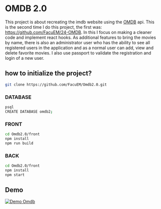 # OMDB 2.0

This project is about recreating the imdb website using the [OMDB](http://www.omdbapi.com/) api. This is the second time I do this project, the first was: https://github.com/FacuEM/24-OMDB. In this I focus on making a cleaner code and implement react hooks. As additional features to bring the movies by name, there is also an administrator user who has the ability to see all registered users in the application and as a normal user can add, view and delete favorite movies. I also use passport to validate the registration and login of a new user.

## how to initialize the project?
```bash
git clone https://github.com/FacuEM/Omdb2.0.git
```
### DATABASE
```bash
psql  
CREATE DATABASE omdb2;
```
### FRONT 
```bash
cd Omdb2.0/front  
npm install
npm run build
```
### BACK 
```bash
cd Omdb2.0/front  
npm install
npm start
```
## Demo
[![Demo Omdb](https://img.youtube.com/vi/LQL_VIcl9R4/maxresdefault.jpg)](https://www.youtube.com/watch?v=LQL_VIcl9R4)
